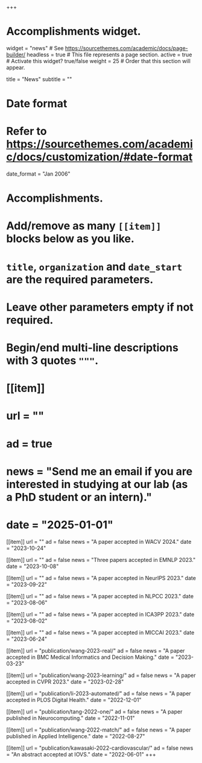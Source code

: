+++
# Accomplishments widget.
widget = "news"  # See https://sourcethemes.com/academic/docs/page-builder/
headless = true  # This file represents a page section.
active = true  # Activate this widget? true/false
weight = 25  # Order that this section will appear.

title = "News"
subtitle = ""

# Date format
#   Refer to https://sourcethemes.com/academic/docs/customization/#date-format
date_format = "Jan 2006"

# Accomplishments.
#   Add/remove as many `[[item]]` blocks below as you like.
#   `title`, `organization` and `date_start` are the required parameters.
#   Leave other parameters empty if not required.
#   Begin/end multi-line descriptions with 3 quotes `"""`.


# [[item]]
#  url = ""
#  ad = true
#  news = "Send me an email if you are interested in studying at our lab (as a PhD student or an intern)."
#  date = "2025-01-01"

[[item]]
  url = ""
  ad = false
  news = "A paper accepted in WACV 2024."
  date = "2023-10-24"

[[item]]
  url = ""
  ad = false
  news = "Three papers accepted in EMNLP 2023."
  date = "2023-10-08"

[[item]]
  url = ""
  ad = false
  news = "A paper accepted in NeurIPS 2023."
  date = "2023-09-22"

[[item]]
  url = ""
  ad = false
  news = "A paper accepted in NLPCC 2023."
  date = "2023-08-06"

[[item]]
  url = ""
  ad = false
  news = "A paper accepted in ICA3PP 2023."
  date = "2023-08-02"

[[item]]
  url = ""
  ad = false
  news = "A paper accepted in MICCAI 2023."
  date = "2023-06-24"

[[item]]
  url = "publication/wang-2023-real/"
  ad = false
  news = "A paper accepted in BMC Medical Informatics and Decision Making."
  date = "2023-03-23"

[[item]]
  url = "publication/wang-2023-learning/"
  ad = false
  news = "A paper accepted in CVPR 2023."
  date = "2023-02-28"

[[item]]
  url = "publication/li-2023-automated/"
  ad = false
  news = "A paper accepted in PLOS Digital Health."
  date = "2022-12-01"

[[item]]
  url = "publication/tang-2022-one/"
  ad = false
  news = "A paper published in Neurocomputing."
  date = "2022-11-01"

[[item]]
  url = "publication/wang-2022-match/"
  ad = false
  news = "A paper published in Applied Intelligence."
  date = "2022-08-27"

[[item]]
  url = "publication/kawasaki-2022-cardiovascular/"
  ad = false
  news = "An abstract accepted at IOVS."
  date = "2022-06-01"
+++